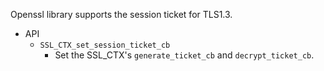

Openssl library supports the session ticket for TLS1.3.

* API
    * `SSL_CTX_set_session_ticket_cb`
        * Set the SSL_CTX's `generate_ticket_cb` and `decrypt_ticket_cb`.
